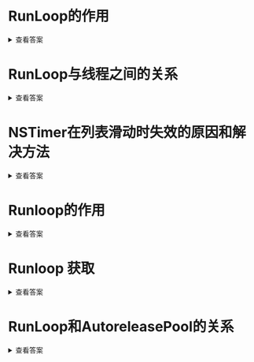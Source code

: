 
# RunLoop的作用

<details>
<summary>查看答案</summary>

  `Runloop`是一种循环机制，在不需要处理事件时候休眠，在需要处理事件时候唤醒处理事件。`Runloop`就是让线程不退出，随时能处理事件的一种机制。

</details>

# RunLoop与线程之间的关系

<details>
<summary>查看答案</summary>

`Runloop`和线程是一一对应的，存在于全部的字典当中。线程创建的时候是没有对应`Runloop`的，只有获取当前`Runloop`才会创建，`Runloop`会在线程结束销毁。

</details>

# NSTimer在列表滑动时失效的原因和解决方法

<details>
<summary>查看答案</summary>

`Runloop`存在五种运行`mode`，`NSTimer`默认运行在`default mode`上面的，当列表滚动的时候，切换称`Tracking Mode`。`default mode`就会暂停，这就是为什么`NStimer`在列表滚动时候失效，解决的办法将`NStimer`添加到`common mode`里面。

</details>

# Runloop的作用

<details>
<summary>查看答案</summary>

- 保持应用的持续运行
- 处理App的各种事件
- 节省CPU资源，提升性能。
- 负责渲染界面的UI

</details>

# Runloop 获取

<details>
<summary>查看答案</summary>

- 获取主线程对应的`Runloop`

  > ```objc
  > [NSRunLoop mainRunLoop]
  > ```

- 获取当前线程对应的`RunLoop`

  > ```objc
  > [NSRunLoop currentRunLoop]
  > ```

</details>

# RunLoop和AutoreleasePool的关系

<details>
<summary>查看答案</summary>

`RunLoop`进行处理事件的时候会自动创建一个`AutoreleasePool`，在处理事件过程中会将发送`autorelease`消息的对象添加到`AutoreleasePool`中。等待`RunLoop`处理事件结束，就释放当前的`AutoreleasePool`。`AutoreleasePool`则会将所有的对象进行`release`-1操作。

</details>
